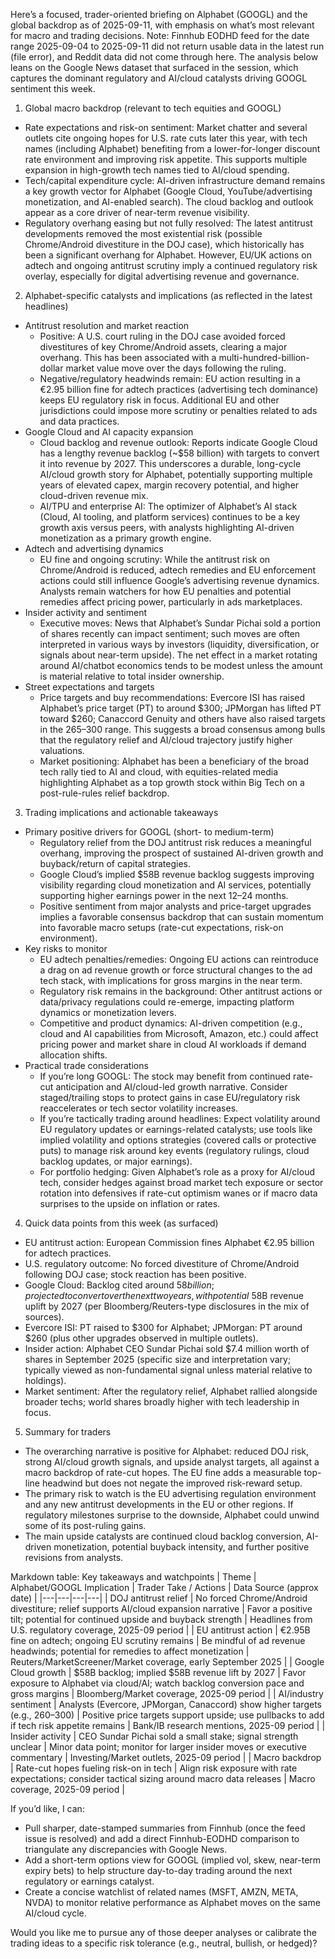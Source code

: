 Here’s a focused, trader-oriented briefing on Alphabet (GOOGL) and the global backdrop as of 2025-09-11, with emphasis on what’s most relevant for macro and trading decisions. Note: Finnhub EODHD feed for the date range 2025-09-04 to 2025-09-11 did not return usable data in the latest run (file error), and Reddit data did not come through here. The analysis below leans on the Google News dataset that surfaced in the session, which captures the dominant regulatory and AI/cloud catalysts driving GOOGL sentiment this week.

1) Global macro backdrop (relevant to tech equities and GOOGL)
- Rate expectations and risk-on sentiment: Market chatter and several outlets cite ongoing hopes for U.S. rate cuts later this year, with tech names (including Alphabet) benefiting from a lower-for-longer discount rate environment and improving risk appetite. This supports multiple expansion in high-growth tech names tied to AI/cloud spending.
- Tech/capital expenditure cycle: AI-driven infrastructure demand remains a key growth vector for Alphabet (Google Cloud, YouTube/advertising monetization, and AI-enabled search). The cloud backlog and outlook appear as a core driver of near-term revenue visibility.
- Regulatory overhang easing but not fully resolved: The latest antitrust developments removed the most existential risk (possible Chrome/Android divestiture in the DOJ case), which historically has been a significant overhang for Alphabet. However, EU/UK actions on adtech and ongoing antitrust scrutiny imply a continued regulatory risk overlay, especially for digital advertising revenue and governance.

2) Alphabet-specific catalysts and implications (as reflected in the latest headlines)
- Antitrust resolution and market reaction
  - Positive: A U.S. court ruling in the DOJ case avoided forced divestitures of key Chrome/Android assets, clearing a major overhang. This has been associated with a multi-hundred-billion-dollar market value move over the days following the ruling.
  - Negative/regulatory headwinds remain: EU action resulting in a €2.95 billion fine for adtech practices (advertising tech dominance) keeps EU regulatory risk in focus. Additional EU and other jurisdictions could impose more scrutiny or penalties related to ads and data practices.
- Google Cloud and AI capacity expansion
  - Cloud backlog and revenue outlook: Reports indicate Google Cloud has a lengthy revenue backlog (~$58 billion) with targets to convert it into revenue by 2027. This underscores a durable, long-cycle AI/cloud growth story for Alphabet, potentially supporting multiple years of elevated capex, margin recovery potential, and higher cloud-driven revenue mix.
  - AI/TPU and enterprise AI: The optimizer of Alphabet’s AI stack (Cloud, AI tooling, and platform services) continues to be a key growth axis versus peers, with analysts highlighting AI-driven monetization as a primary growth engine.
- Adtech and advertising dynamics
  - EU fine and ongoing scrutiny: While the antitrust risk on Chrome/Android is reduced, adtech remedies and EU enforcement actions could still influence Google’s advertising revenue dynamics. Analysts remain watchers for how EU penalties and potential remedies affect pricing power, particularly in ads marketplaces.
- Insider activity and sentiment
  - Executive moves: News that Alphabet’s Sundar Pichai sold a portion of shares recently can impact sentiment; such moves are often interpreted in various ways by investors (liquidity, diversification, or signals about near-term upside). The net effect in a market rotating around AI/chatbot economics tends to be modest unless the amount is material relative to total insider ownership.
- Street expectations and targets
  - Price targets and buy recommendations: Evercore ISI has raised Alphabet’s price target (PT) to around $300; JPMorgan has lifted PT toward $260; Canaccord Genuity and others have also raised targets in the $265–$300 range. This suggests a broad consensus among bulls that the regulatory relief and AI/cloud trajectory justify higher valuations.
  - Market positioning: Alphabet has been a beneficiary of the broad tech rally tied to AI and cloud, with equities-related media highlighting Alphabet as a top growth stock within Big Tech on a post-rule-rules relief backdrop.

3) Trading implications and actionable takeaways
- Primary positive drivers for GOOGL (short- to medium-term)
  - Regulatory relief from the DOJ antitrust risk reduces a meaningful overhang, improving the prospect of sustained AI-driven growth and buyback/return of capital strategies.
  - Google Cloud’s implied $58B revenue backlog suggests improving visibility regarding cloud monetization and AI services, potentially supporting higher earnings power in the next 12–24 months.
  - Positive sentiment from major analysts and price-target upgrades implies a favorable consensus backdrop that can sustain momentum into favorable macro setups (rate-cut expectations, risk-on environment).
- Key risks to monitor
  - EU adtech penalties/remedies: Ongoing EU actions can reintroduce a drag on ad revenue growth or force structural changes to the ad tech stack, with implications for gross margins in the near term.
  - Regulatory risk remains in the background: Other antitrust actions or data/privacy regulations could re-emerge, impacting platform dynamics or monetization levers.
  - Competitive and product dynamics: AI-driven competition (e.g., cloud and AI capabilities from Microsoft, Amazon, etc.) could affect pricing power and market share in cloud AI workloads if demand allocation shifts.
- Practical trade considerations
  - If you’re long GOOGL: The stock may benefit from continued rate-cut anticipation and AI/cloud-led growth narrative. Consider staged/trailing stops to protect gains in case EU/regulatory risk reaccelerates or tech sector volatility increases.
  - If you’re tactically trading around headlines: Expect volatility around EU regulatory updates or earnings-related catalysts; use tools like implied volatility and options strategies (covered calls or protective puts) to manage risk around key events (regulatory rulings, cloud backlog updates, or major earnings).
  - For portfolio hedging: Given Alphabet’s role as a proxy for AI/cloud tech, consider hedges against broad market tech exposure or sector rotation into defensives if rate-cut optimism wanes or if macro data surprises to the upside on inflation or rates.

4) Quick data points from this week (as surfaced)
- EU antitrust action: European Commission fines Alphabet €2.95 billion for adtech practices.
- U.S. regulatory outcome: No forced divestiture of Chrome/Android following DOJ case; stock reaction has been positive.
- Google Cloud: Backlog cited around $58 billion; projected to convert over the next two years, with potential ~$58B revenue uplift by 2027 (per Bloomberg/Reuters-type disclosures in the mix of sources).
- Evercore ISI: PT raised to $300 for Alphabet; JPMorgan: PT around $260 (plus other upgrades observed in multiple outlets).
- Insider action: Alphabet CEO Sundar Pichai sold $7.4 million worth of shares in September 2025 (specific size and interpretation vary; typically viewed as non-fundamental signal unless material relative to holdings).
- Market sentiment: After the regulatory relief, Alphabet rallied alongside broader techs; world shares broadly higher with tech leadership in focus.

5) Summary for traders
- The overarching narrative is positive for Alphabet: reduced DOJ risk, strong AI/cloud growth signals, and upside analyst targets, all against a macro backdrop of rate-cut hopes. The EU fine adds a measurable top-line headwind but does not negate the improved risk-reward setup.
- The primary risk to watch is the EU advertising regulation environment and any new antitrust developments in the EU or other regions. If regulatory milestones surprise to the downside, Alphabet could unwind some of its post-ruling gains.
- The main upside catalysts are continued cloud backlog conversion, AI-driven monetization, potential buyback intensity, and further positive revisions from analysts.

Markdown table: Key takeaways and watchpoints
| Theme | Alphabet/GOOGL Implication | Trader Take / Actions | Data Source (approx date) |
|---|---|---|---|
| DOJ antitrust relief | No forced Chrome/Android divestiture; relief supports AI/cloud expansion narrative | Favor a positive tilt; potential for continued upside and buyback strength | Headlines from U.S. regulatory coverage, 2025-09 period |
| EU antitrust action | €2.95B fine on adtech; ongoing EU scrutiny remains | Be mindful of ad revenue headwinds; potential for remedies to affect monetization | Reuters/MarketScreener/Market coverage, early September 2025 |
| Google Cloud growth | $58B backlog; implied $58B revenue lift by 2027 | Favor exposure to Alphabet via cloud/AI; watch backlog conversion pace and gross margins | Bloomberg/Market coverage, 2025-09 period |
| AI/industry sentiment | Analysts (Evercore, JPMorgan, Canaccord) show higher targets (e.g., $260–$300) | Positive price targets support upside; use pullbacks to add if tech risk appetite remains | Bank/IB research mentions, 2025-09 period |
| Insider activity | CEO Sundar Pichai sold a small stake; signal strength unclear | Minor data point; monitor for larger insider moves or executive commentary | Investing/Market outlets, 2025-09 period |
| Macro backdrop | Rate-cut hopes fueling risk-on in tech | Align risk exposure with rate expectations; consider tactical sizing around macro data releases | Macro coverage, 2025-09 period |

If you’d like, I can:
- Pull sharper, date-stamped summaries from Finnhub (once the feed issue is resolved) and add a direct Finnhub-EODHD comparison to triangulate any discrepancies with Google News.
- Add a short-term options view for GOOGL (implied vol, skew, near-term expiry bets) to help structure day-to-day trading around the next regulatory or earnings catalyst.
- Create a concise watchlist of related names (MSFT, AMZN, META, NVDA) to monitor relative performance as Alphabet moves on the same AI/cloud cycle.

Would you like me to pursue any of those deeper analyses or calibrate the trading ideas to a specific risk tolerance (e.g., neutral, bullish, or hedged)?